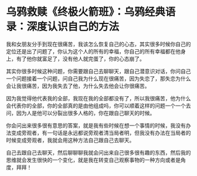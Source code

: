 # 乌鸦救赎《终极火箭班》：乌鸦经典语录：深度认识自己的方法

我和女朋友分手到现在很痛苦，我该怎么恢复自己的心态，其实很多时候你自己的定位还是出了问题了，你认为这个人的所有的幸福，你自己的所有幸福都在他身上，有了他你就富足了，没有他人就完蛋了，你的心态崩了。

其实你很多时候这种问题，你需要跟自己去聊聊天，跟自己潜意识对话，你问自己一个问题接着一个问题，问自己我为什么现在很痛苦，因为失恋了，那失恋为什么会让我很痛苦，因为我失去了他，为什么失去他会让你很痛苦。

因为我觉得他代表我的全部，我现在我的全部都没有了，所以我很痛苦，他为什么会代表你的全部，你的全部真的是由他组成吗，你可以顺着这样的问题一个一个去问，因为人是他可以分裂出很多人格的，你在跟自己聊天的时候。

你会问出来很多很有意思的答案，就是我有些时候在想一个事情的时候，我没有办法变成旁观者，有一句话是永远都说旁观者清当局者明，但我没有办法在当局者的时候变成旁观者，我就会用这种方法自己跟自己去聊天。

自己去跟自己去聊天，然后聊聊聊我就会问出来自己很多很有趣的东西，然后我的思维就会发生很快的一个变化，就是我在转变自己观察事物的一种方向或者是角度，拜拜！

